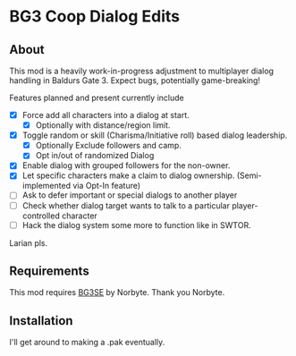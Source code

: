 # BG3 Coop Dialog Edits



## About

This mod is a heavily work-in-progress adjustment to multiplayer dialog handling in Baldurs Gate 3. Expect bugs, potentially game-breaking!

Features planned and present currently include

- [x] Force add all characters into a dialog at start.
  - [x] Optionally with distance/region limit.
- [x] Toggle random or skill (Charisma/Initiative roll) based dialog leadership.
   - [x] Optionally Exclude followers and camp.
   - [x] Opt in/out of randomized Dialog
- [x] Enable dialog with grouped followers for the non-owner.
- [x] Let specific characters make a claim to dialog ownership. (Semi-implemented via Opt-In feature)
- [ ] Ask to defer important or special dialogs to another player
- [ ] Check whether dialog target wants to talk to a particular player-controlled character
- [ ] Hack the dialog system some more to function like in SWTOR.

Larian pls.

## Requirements

This mod requires [BG3SE](https://github.com/Norbyte/bg3se) by Norbyte. 
Thank you Norbyte.

## Installation

I'll get around to making a .pak eventually.